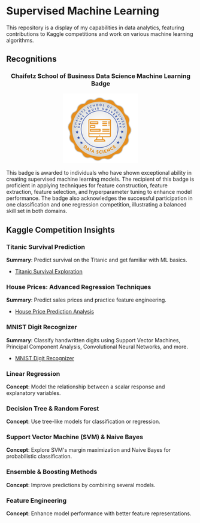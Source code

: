 # Supervised Machine Learning
This repository is a display of my capabilities in data analytics, featuring contributions to Kaggle competitions and work on various machine learning algorithms.

## Recognitions
<h3 align="center">Chaifetz School of Business Data Science Machine Learning Badge</h3>
<p align="center">
  <img src="visuals/badge.png" alt="Data Science Machine Learning Badge" width="200"/>
</p>

This badge is awarded to individuals who have shown exceptional ability in creating supervised machine learning models. The recipient of this badge is proficient in applying techniques for feature construction, feature extraction, feature selection, and hyperparameter tuning to enhance model performance. The badge also acknowledges the successful participation in one classification and one regression competition, illustrating a balanced skill set in both domains. 

## Kaggle Competition Insights

### Titanic Survival Prediction
**Summary**: Predict survival on the Titanic and get familiar with ML basics.
- [Titanic Survival Exploration](titanic-competition/algorithms/random-forest/random-forest.ipynb)

### House Prices: Advanced Regression Techniques
**Summary**: Predict sales prices and practice feature engineering.
- [House Price Prediction Analysis](house-price-competition\algorithms\top-solution.ipynb)

### MNIST Digit Recognizer
**Summary**: Classify handwritten digits using Support Vector Machines, Principal Component Analysis, Convolutional Neural Networks, and more.
- [MNIST Digit Recognizer](mnist-competition\algorithms\pca_with_models.ipynb)

### Linear Regression
**Concept**: Model the relationship between a scalar response and explanatory variables.

### Decision Tree & Random Forest
**Concept**: Use tree-like models for classification or regression.

### Support Vector Machine (SVM) & Naive Bayes
**Concept**: Explore SVM's margin maximization and Naive Bayes for probabilistic classification.

### Ensemble & Boosting Methods
**Concept**: Improve predictions by combining several models.

### Feature Engineering
**Concept**: Enhance model performance with better feature representations.
